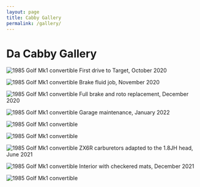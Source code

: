 ```yaml
---
layout: page
title: Cabby Gallery
permalink: /gallery/
---
```

# Da Cabby Gallery

![1985 Golf Mk1 convertible](/assets/img/cab.jpg) First drive to Target, October 2020

![1985 Golf Mk1 convertible](/assets/img/cabby-gallery-3.jpg) Brake fluid job, November 2020

![1985 Golf Mk1 convertible](/assets/img/cabby-gallery-2.jpg) Full brake and roto replacement, December 2020

![1985 Golf Mk1 convertible](/assets/img/cabby-gallery-5.jpg) Garage maintenance, January 2022

![1985 Golf Mk1 convertible](/assets/img/cabby-gallery-6.jpg)

![1985 Golf Mk1 convertible](/assets/img/cabby-gallery-7.jpg)

![1985 Golf Mk1 convertible](/assets/img/carbconversion-1.jpg) ZX6R carburetors adapted to the 1.8JH head, June 2021

![1985 Golf Mk1 convertible](/assets/img/cabbyinterior-1.jpg) Interior with checkered mats, December 2021

![1985 Golf Mk1 convertible](/assets/img/cabbyinterior-2.jpg)

​
